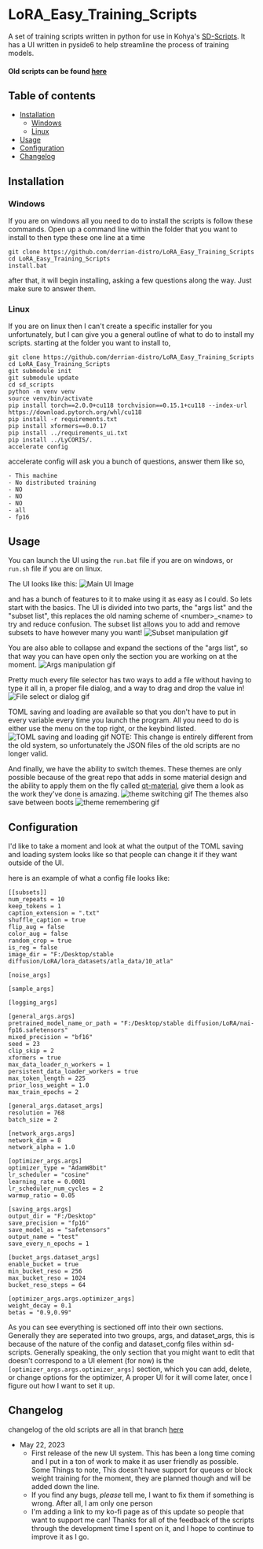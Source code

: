 # LoRA_Easy_Training_Scripts

A set of training scripts written in python for use in Kohya's [SD-Scripts](https://github.com/kohya-ss/sd-scripts). It has a UI written in pyside6 to help streamline the process of training models.

#### Old scripts can be found [here](https://github.com/derrian-distro/LoRA_Easy_Training_Scripts/tree/old-scripts)


## Table of contents
- [Installation](#installation)
  - [Windows](#windows)
  - [Linux](#linux)
- [Usage](#usage)
- [Configuration](#configuration)
- [Changelog](#changelog)

## Installation

### Windows
If you are on windows all you need to do to install the scripts is follow these commands. Open up a command line within the folder that you want to install to then type these one line at a time
```
git clone https://github.com/derrian-distro/LoRA_Easy_Training_Scripts
cd LoRA_Easy_Training_Scripts
install.bat
```
after that, it will begin installing, asking a few questions along the way. Just make sure to answer them.

### Linux
If you are on linux then I can't create a specific installer for you unfortunately, but I can give you a general outline of what to do to install my scripts. starting at the folder you want to install to,
```
git clone https://github.com/derrian-distro/LoRA_Easy_Training_Scripts
cd LoRA_Easy_Training_Scripts
git submodule init
git submodule update
cd sd_scripts
python -m venv venv
source venv/bin/activate
pip install torch==2.0.0+cu118 torchvision==0.15.1+cu118 --index-url https://download.pytorch.org/whl/cu118
pip install -r requirements.txt
pip install xformers==0.0.17
pip install ../requirements_ui.txt
pip install ../LyCORIS/.
accelerate config
```

accelerate config will ask you a bunch of questions, answer them like so,
```
- This machine
- No distributed training
- NO
- NO
- NO
- all
- fp16
```

## Usage
You can launch the UI using the `run.bat` file if you are on windows, or `run.sh` file if you are on linux.

The UI looks like this:
![Main UI Image]()

and has a bunch of features to it to make using it as easy as I could. So lets start with the basics. The UI is divided into two parts, the "args list" and the "subset list", this replaces the old naming scheme of \<number\>_\<name\> to try and reduce confusion. The subset list allows you to add and remove subsets to have however many you want!
![Subset manipulation gif]()

You are also able to collapse and expand the sections of the "args list", so that way you can have open only the section you are working on at the moment.
![Args manipulation gif]()

Pretty much every file selector has two ways to add a file without having to type it all in, a proper file dialog, and a way to drag and drop the value in!
![File select or dialog gif]()

TOML saving and loading are available so that you don't have to put in every variable every time you launch the program. All you need to do is either use the menu on the top right, or the keybind listed.
![TOML saving and loading gif]()
NOTE: This change is entirely different from the old system, so unfortunately the JSON files of the old scripts are no longer valid.


And finally, we have the ability to switch themes. These themes are only possible because of the great repo that adds in some material design and the ability to apply them on the fly called [qt-material](https://github.com/UN-GCPDS/qt-material), give them a look as the work they've done is amazing.
![theme switching gif]()
The themes also save between boots
![theme remembering gif]()

## Configuration
I'd like to take a moment and look at what the output of the TOML saving and loading system looks like so that people can change it if they want outside of the UI.

here is an example of what a config file looks like:
```
[[subsets]]
num_repeats = 10
keep_tokens = 1
caption_extension = ".txt"
shuffle_caption = true
flip_aug = false
color_aug = false
random_crop = true
is_reg = false
image_dir = "F:/Desktop/stable diffusion/LoRA/lora_datasets/atla_data/10_atla"

[noise_args]

[sample_args]

[logging_args]

[general_args.args]
pretrained_model_name_or_path = "F:/Desktop/stable diffusion/LoRA/nai-fp16.safetensors"
mixed_precision = "bf16"
seed = 23
clip_skip = 2
xformers = true
max_data_loader_n_workers = 1
persistent_data_loader_workers = true
max_token_length = 225
prior_loss_weight = 1.0
max_train_epochs = 2

[general_args.dataset_args]
resolution = 768
batch_size = 2

[network_args.args]
network_dim = 8
network_alpha = 1.0

[optimizer_args.args]
optimizer_type = "AdamW8bit"
lr_scheduler = "cosine"
learning_rate = 0.0001
lr_scheduler_num_cycles = 2
warmup_ratio = 0.05

[saving_args.args]
output_dir = "F:/Desktop"
save_precision = "fp16"
save_model_as = "safetensors"
output_name = "test"
save_every_n_epochs = 1

[bucket_args.dataset_args]
enable_bucket = true
min_bucket_reso = 256
max_bucket_reso = 1024
bucket_reso_steps = 64

[optimizer_args.args.optimizer_args]
weight_decay = 0.1
betas = "0.9,0.99"
```
As you can see everything is sectioned off into their own sections. Generally they are seperated into two groups, args, and dataset_args, this is because of the nature of the config and dataset_confg files within sd-scripts. Generally speaking, the only section that you might want to edit that doesn't correspond to a UI element (for now) is the `[optimizer_args.args.optimizer_args]` section, which you can add, delete, or change options for the optimizer, A proper UI for it will come later, once I figure out how I want to set it up.

## Changelog
changelog of the old scripts are all in that branch [here](https://github.com/derrian-distro/LoRA_Easy_Training_Scripts/tree/old-scripts#changelog)

- May 22, 2023
  - First release of the new UI system. This has been a long time coming and I put in a ton of work to make it as user friendly as possible. Some Things to note, This doesn't have support for queues or block weight training for the moment, they are planned though and will be added down the line.
  - If you find any bugs, *please* tell me, I want to fix them if something is wrong. After all, I am only one person
  - I'm adding a link to my ko-fi page as of this update so people that want to support me can! Thanks for all of the feedback of the scripts through the development time I spent on it, and I hope to continue to improve it as I go.

